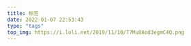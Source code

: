 ```yaml
---
title: 标签
date: 2022-01-07 22:53:43
type: "tags"
top_img: https://i.loli.net/2019/11/10/T7Mu8Aod3egmC4Q.png
---
```

